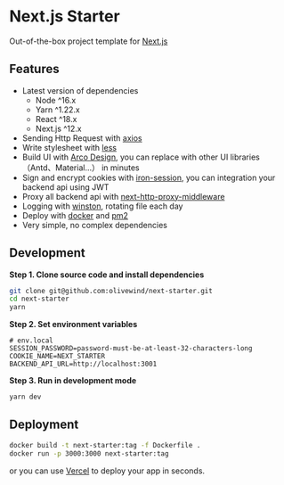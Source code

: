 # Next.js Starter

Out-of-the-box project template for [Next.js](https://nextjs.org/)

## Features
* Latest version of dependencies
  * Node ^16.x
  * Yarn ^1.22.x
  * React ^18.x
  * Next.js ^12.x
* Sending Http Request with [axios](https://github.com/axios/axios)
* Write stylesheet with [less](https://lesscss.org/)
* Build UI with [Arco Design](https://arco.design/), you can replace with other UI libraries（Antd、Material...） in minutes
* Sign and encrypt cookies with [iron-session](https://github.com/vvo/iron-session), you can  integration your backend api using JWT
* Proxy all backend api with [next-http-proxy-middleware](https://github.com/stegano/next-http-proxy-middleware)
* Logging with [winston](https://github.com/winstonjs/winston), rotating file each day
* Deploy with [docker](https://www.docker.com/) and [pm2](https://pm2.keymetrics.io/)
* Very simple, no complex dependencies


## Development

**Step 1. Clone source code and install dependencies** 

```bash
git clone git@github.com:olivewind/next-starter.git
cd next-starter
yarn
```
**Step 2. Set environment variables** 

```
# env.local
SESSION_PASSWORD=password-must-be-at-least-32-characters-long
COOKIE_NAME=NEXT_STARTER
BACKEND_API_URL=http://localhost:3001
```


**Step 3. Run in development mode** 
``` bash
yarn dev
```



## Deployment

```bash
docker build -t next-starter:tag -f Dockerfile .
docker run -p 3000:3000 next-starter:tag
```

or you can use [Vercel](https://vercel.com/) to deploy your app in seconds.